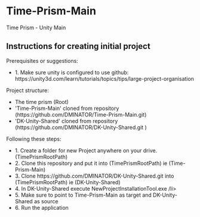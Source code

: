 # Time-Prism-Main
Time Prism - Unity Main

<h2>Instructions for creating initial project</h2>

Prerequisites or suggestions:
<ul>
  <li>1. Make sure unity is configured to use github: https://unity3d.com/learn/tutorials/topics/tips/large-project-organisation
</li>
</ul>

Project structure:
<ul>
  <li>The time prism (Root)</li>
    <li>'Time-Prism-Main' cloned from repository (https://github.com/DMINATOR/Time-Prism-Main.git) </li>
    <li>'DK-Unity-Shared' cloned from repository (https://github.com/DMINATOR/DK-Unity-Shared.git ) </li>
</ul>

Following these steps:

<ul>
  <li>1. Create a folder for new Project anywhere on your drive. (TimePrismRootPath)</li>
  <li>2. Clone this repository and put it into (TimePrismRootPath) ie (Time-Prism-Main)</li>
  <li>3. Clone https://github.com/DMINATOR/DK-Unity-Shared.git into (TimePrismRootPath) ie (DK-Unity-Shared)</li>
  
  <li>4. In DK-Unity-Shared execute NewProjectInstallationTool.exe /li>
  <li>5. Make sure to point to Time-Prism-Main as target and DK-Unity-Shared as source</li>
  <li>6. Run the application</li>
</ul>
